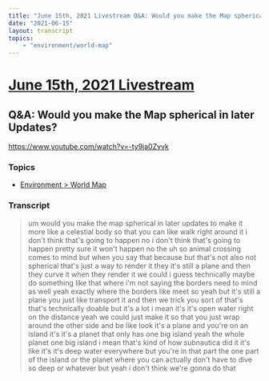 ```yaml
---
title: "June 15th, 2021 Livestream Q&A: Would you make the Map spherical in later Updates?"
date: "2021-06-15"
layout: transcript
topics:
    - "environment/world-map"
---
```

# [June 15th, 2021 Livestream](../2021-06-15.md)
## Q&A: Would you make the Map spherical in later Updates?
https://www.youtube.com/watch?v=-ty9ja0Zvvk

### Topics
* [Environment > World Map](../topics/environment/world-map.md)

### Transcript

> um would you make the map spherical in later updates to make it more like a celestial body so that you can like walk right around it i don't think that's going to happen no i don't think that's going to happen pretty sure it won't happen no the uh so animal crossing comes to mind but when you say that because but that's not also not spherical that's just a way to render it they it's still a plane and then they curve it when they render it we could i guess technically maybe do something like that where i'm not saying the borders need to mind as well yeah exactly where the borders like meet so yeah but it's still a plane you just like transport it and then we trick you sort of that's that's technically doable but it's a lot i mean it's it's open water right on the distance yeah we could just make it so that you just wrap around the other side and be like look it's a plane and you're on an island it's it's a planet that only has one big island yeah the whole planet one big island i mean that's kind of how subnautica did it it's like it's it's deep water everywhere but you're in that part the one part of the island or the planet where you can actually don't have to dive so deep or whatever but yeah i don't think we're gonna do that
